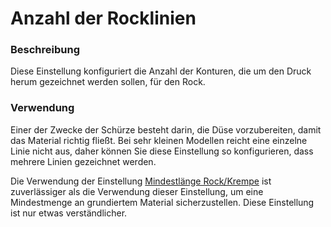 Anzahl der Rocklinien
====
### **Beschreibung**
Diese Einstellung konfiguriert die Anzahl der Konturen, die um den Druck herum gezeichnet werden sollen, für den Rock.

### **Verwendung**
Einer der Zwecke der Schürze besteht darin, die Düse vorzubereiten, damit das Material richtig fließt. Bei sehr kleinen Modellen reicht eine einzelne Linie nicht aus, daher können Sie diese Einstellung so konfigurieren, dass mehrere Linien gezeichnet werden.

Die Verwendung der Einstellung [Mindestlänge Rock/Krempe](skirt_brim_minimal_length.md) ist zuverlässiger als die Verwendung dieser Einstellung, um eine Mindestmenge an grundiertem Material sicherzustellen. Diese Einstellung ist nur etwas verständlicher.